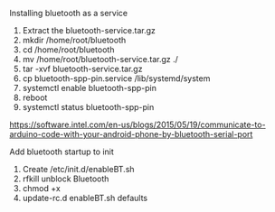 Installing bluetooth as a service
1. Extract the bluetooth-service.tar.gz
2. mkdir /home/root/bluetooth
3. cd /home/root/bluetooth
4. mv /home/root/bluetooth-service.tar.gz ./
5. tar -xvf bluetooth-service.tar.gz
6. cp bluetooth-spp-pin.service /lib/systemd/system
7. systemctl enable bluetooth-spp-pin
8. reboot
9. systemctl status bluetooth-spp-pin

https://software.intel.com/en-us/blogs/2015/05/19/communicate-to-arduino-code-with-your-android-phone-by-bluetooth-serial-port



Add bluetooth startup to init

1. Create /etc/init.d/enableBT.sh
2. rfkill unblock Bluetooth
3. chmod +x 
4. update-rc.d enableBT.sh defaults
